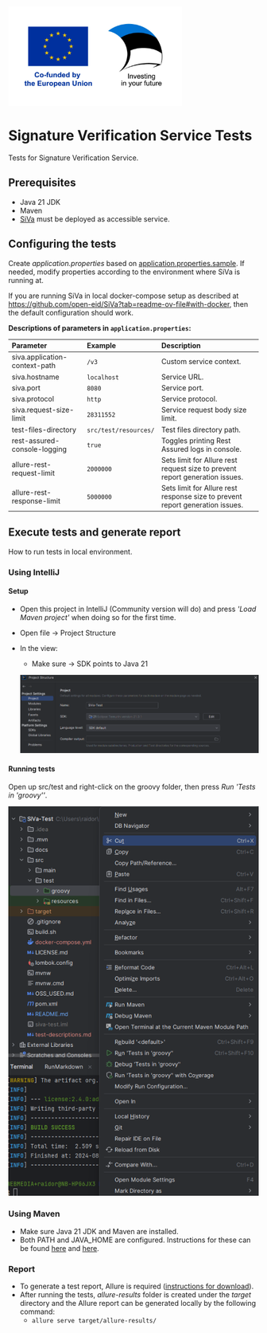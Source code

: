 <img src="docs/img/Co-funded_by_the_European_Union.jpg" width="350" height="200" alt="Co-funded by the European Union">

# Signature Verification Service Tests

Tests for Signature Verification Service.

## Prerequisites

- Java 21 JDK
- Maven
- [SiVa](https://github.com/open-eid/SiVa) must be deployed as accessible service.

## Configuring the tests

Create _application.properties_ based on [application.properties.sample](src/test/resources/application.properties.sample).
If needed, modify properties according to the
environment where SiVa is running at.

If you are running SiVa in local docker-compose setup as described at
https://github.com/open-eid/SiVa?tab=readme-ov-file#with-docker, then the default configuration should work.

**Descriptions of parameters in `application.properties`:**

| Parameter                     | Example               | Description                                                                   |
|:------------------------------|:----------------------|:------------------------------------------------------------------------------|
| siva.application-context-path | `/v3`                 | Custom service context.                                                       |
| siva.hostname                 | `localhost`           | Service URL.                                                                  |
| siva.port                     | `8080`                | Service port.                                                                 |
| siva.protocol                 | `http`                | Service protocol.                                                             |
| siva.request-size-limit       | `28311552`            | Service request body size limit.                                              |
| test-files-directory          | `src/test/resources/` | Test files directory path.                                                    |
| rest-assured-console-logging  | `true`                | Toggles printing Rest Assured logs in console.                                |
| allure-rest-request-limit     | `2000000`             | Sets limit for Allure rest request size to prevent report generation issues.  |
| allure-rest-response-limit    | `5000000`             | Sets limit for Allure rest response size to prevent report generation issues. |

## Execute tests and generate report

How to run tests in local environment.

### Using IntelliJ

#### Setup

- Open this project in IntelliJ (Community version will do) and press _'Load Maven project'_ when doing so for the first time.
- Open file -> Project Structure
- In the view:
    - Make sure -> SDK points to Java 21

  ![Project Structure](docs/img/Project_Structure.png)

#### Running tests

Open up src/test and right-click on the groovy folder, then press _Run 'Tests in 'groovy''_.

![Running tests](docs/img/Run_tests.png)

### Using Maven

- Make sure Java 21 JDK and Maven are installed. 
- Both PATH and JAVA_HOME are configured. Instructions for these can be found [here](https://www.baeldung.com/java-home-on-windows-7-8-10-mac-os-x-linux) and [here](https://www.tutorialspoint.com/maven/maven_environment_setup.htm).

### Report

- To generate a test report, Allure is required ([instructions for download](https://docs.qameta.io/allure/#_installing_a_commandline)).
- After running the tests, _allure-results_ folder is created under the _target_ directory and the Allure report can be generated locally by the following command:
  - `allure serve target/allure-results/`
